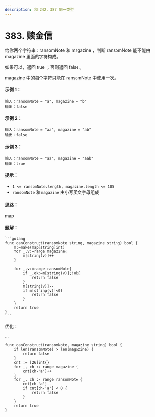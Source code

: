 ```yaml
---
description: 和 242，387 同一类型
---
```


# 383. 赎金信

给你两个字符串：ransomNote 和 magazine ，判断 ransomNote 能不能由 magazine 里面的字符构成。

如果可以，返回 true ；否则返回 false 。

magazine 中的每个字符只能在 ransomNote 中使用一次。

#### **示例 1：**

```
输入：ransomNote = "a", magazine = "b"
输出：false
```

#### **示例 2：**

```
输入：ransomNote = "aa", magazine = "ab"
输出：false
```

#### **示例 3：**

```
输入：ransomNote = "aa", magazine = "aab"
输出：true
```

#### **提示：**

* `1 <= ransomNote.length, magazine.length <= 105`
* `ransomNote` 和 `magazine` 由小写英文字母组成

#### **思路：**

map

#### 题解：

````
```golang
func canConstruct(ransomNote string, magazine string) bool {
    m:=make(map[string]int)
    for _,v:=range magazine{
        m[string(v)]++
    }

    for _,v:=range ransomNote{
        if _,ok:=m[string(v)];!ok{
            return false
        }
        m[string(v)]--
        if m[string(v)]<0{
            return false
        }
    }
    return true
}
```
````

优化：

...

```
func canConstruct(ransomNote, magazine string) bool {
    if len(ransomNote) > len(magazine) {
        return false
    }
    cnt := [26]int{}
    for _, ch := range magazine {
        cnt[ch-'a']++
    }
    for _, ch := range ransomNote {
        cnt[ch-'a']--
        if cnt[ch-'a'] < 0 {
            return false
        }
    }
    return true
}

```
